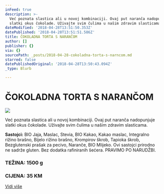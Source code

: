 ```yaml
---
inFeed: true
description: >-
  Već poznata slastica ali u novoj kombinaciji. Ovaj put naranča nadopunjuje
  slatki okus čokolade. Uživajte svim čulima u našim zdravim slasticama.
dateModified: '2018-04-28T13:51:50.353Z'
datePublished: '2018-04-28T13:51:51.586Z'
title: ČOKOLADNA TORTA S NARANČOM
author: []
publisher: {}
via: {}
sourcePath: _posts/2018-04-28-cokoladna-torta-s-narncom.md
starred: false
datePublishedOriginal: '2018-04-28T13:50:43.094Z'
_type: Blurb

---
```

# ČOKOLADNA TORTA S NARANČOM
![](https://the-grid-user-content.s3-us-west-2.amazonaws.com/e3d9e8f2-4fb7-4195-859d-c8ee19979408.jpg)

Već poznata slastica ali u novoj kombinaciji. Ovaj put naranča nadopunjuje slatki okus čokolade. Uživajte svim čulima u našim zdravim slasticama.

**Sastojci:** BIO Jaja, Maslac, Stevia, BIO Kakao, Kakao maslac, Integralno rižino brašno, Bijelo rižino brašno, Krompirov škrob, Tapioka škrob, Bezglutenski prašak za pecivo, Naranče, BIO Mlijeko. Ovi sastojci prirodno ne sadrže gluten. Bez dodatka rafiniranih šećera. PRAVIMO PO NARUDŽBI.

### TEŽINA: 1500 g

### CIJENA: 35 KM
[Vidi više][0]

[0]: https://www.facebook.com/greenday.kolaci.peciva/posts/242945049779563